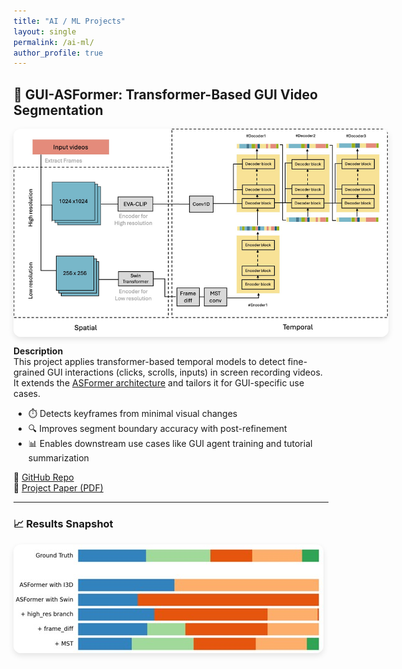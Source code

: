 ```yaml
---
title: "AI / ML Projects"
layout: single
permalink: /ai-ml/
author_profile: true
---
```


## 🧠 GUI-ASFormer: Transformer-Based GUI Video Segmentation

<div style="display: flex; flex-wrap: wrap; gap: 2rem; align-items: center;">

<img src="../assets/images/GUI-ASFormer.jpg" alt="GUI-ASFormer Model" style="max-width: 600px; border-radius: 12px; box-shadow: 0 4px 10px rgba(0,0,0,0.1);">

</div>

**Description**  
This project applies transformer-based temporal models to detect fine-grained GUI interactions (clicks, scrolls, inputs) in screen recording videos.  
It extends the [ASFormer architecture](https://github.com/ChinaYi/ASFormer) and tailors it for GUI-specific use cases.

- ⏱️ Detects keyframes from minimal visual changes  
- 🔍 Improves segment boundary accuracy with post-refinement  
- 📊 Enables downstream use cases like GUI agent training and tutorial summarization

🔗 [GitHub Repo](https://github.com/oscar10408/GUI-ASFormer)  
📄 [Project Paper (PDF)](/assets/files/GUI-ASFormer_Detecting_Keyframes_in_GUI_Videos.pdf)

---

### 📈 Results Snapshot

<img src="../assets/images/GUI-Result.jpg" alt="GUI-Result" style="max-width: 500px; border-radius: 12px; box-shadow: 0 4px 10px rgba(0,0,0,0.1);">
